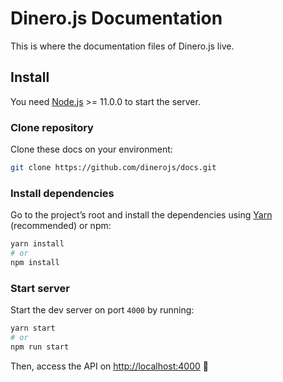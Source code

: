 # Dinero.js Documentation

This is where the documentation files of Dinero.js live.

## Install

You need [Node.js][node] >= 11.0.0 to start the server.

### Clone repository

Clone these docs on your environment:

```sh
git clone https://github.com/dinerojs/docs.git
```

### Install dependencies

Go to the project’s root and install the dependencies using [Yarn][yarn]
(recommended) or npm:

```sh
yarn install
# or
npm install
```

### Start server

Start the dev server on port `4000` by running:

```sh
yarn start
# or
npm run start
```

Then, access the API on [http://localhost:4000][localhost:4000] 🚀

[node]: https://nodejs.org/
[yarn]: https://yarnpkg.com/
[localhost:4000]: http://localhost:4000

